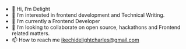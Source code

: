 - 👋 Hi, I’m Delight
- 👀 I’m interested in frontend development and Technical Writing. 
- 🌱 I’m currently a Frontend Developer 
- 💞️ I’m looking to collaborate on open source, hackathons and Frontend related matters. 
- 📫 How to reach me ikechidelightcharles@gmail.com

<!---
Delight2003/Delight2003 is a ✨ special ✨ repository because its `README.md` (this file) appears on your GitHub profile.
You can click the Preview link to take a look at your changes.
--->
